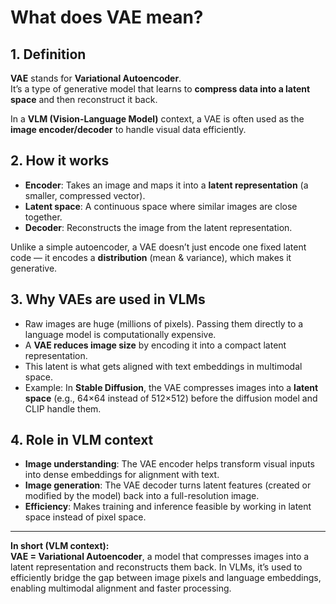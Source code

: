 # What does VAE mean?

## 1. Definition
**VAE** stands for **Variational Autoencoder**.  
It’s a type of generative model that learns to **compress data into a latent space** and then reconstruct it back.  

In a **VLM (Vision-Language Model)** context, a VAE is often used as the **image encoder/decoder** to handle visual data efficiently.



## 2. How it works
- **Encoder**: Takes an image and maps it into a **latent representation** (a smaller, compressed vector).  
- **Latent space**: A continuous space where similar images are close together.  
- **Decoder**: Reconstructs the image from the latent representation.  

Unlike a simple autoencoder, a VAE doesn’t just encode one fixed latent code — it encodes a **distribution** (mean & variance), which makes it generative.



## 3. Why VAEs are used in VLMs
- Raw images are huge (millions of pixels). Passing them directly to a language model is computationally expensive.  
- A **VAE reduces image size** by encoding it into a compact latent representation.  
- This latent is what gets aligned with text embeddings in multimodal space.  
- Example: In **Stable Diffusion**, the VAE compresses images into a **latent space** (e.g., 64×64 instead of 512×512) before the diffusion model and CLIP handle them.  



## 4. Role in VLM context
- **Image understanding**: The VAE encoder helps transform visual inputs into dense embeddings for alignment with text.  
- **Image generation**: The VAE decoder turns latent features (created or modified by the model) back into a full-resolution image.  
- **Efficiency**: Makes training and inference feasible by working in latent space instead of pixel space.

---

**In short (VLM context):**  
**VAE = Variational Autoencoder**, a model that compresses images into a latent representation and reconstructs them back. In VLMs, it’s used to efficiently bridge the gap between image pixels and language embeddings, enabling multimodal alignment and faster processing.
